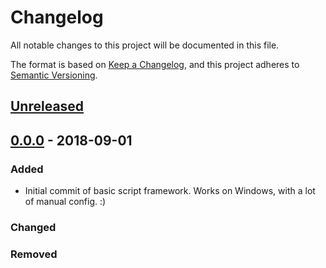 # Changelog
All notable changes to this project will be documented in this file.

The format is based on [Keep a Changelog](https://keepachangelog.com/en/1.0.0/),
and this project adheres to [Semantic Versioning](https://semver.org/spec/v2.0.0.html).

## [Unreleased]

## [0.0.0] - 2018-09-01
### Added
- Initial commit of basic script framework. Works on Windows, with a lot of manual config. :)

### Changed

### Removed

[Unreleased]: https://github.com/bitsforbrains/mabel/compare/v0.0.0...HEAD
[0.0.0]: https://github.com/bitsforbrains/mabel/releases/tag/v0.0.0
